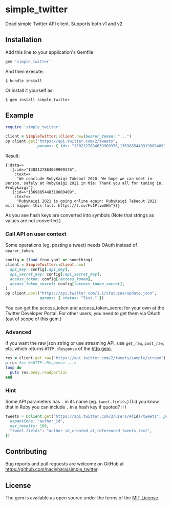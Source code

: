 # simple_twitter

Dead simple Twitter API client. Supports both v1 and v2

## Installation

Add this line to your application's Gemfile:

```ruby
gem 'simple_twitter'
```

And then execute:

    $ bundle install

Or install it yourself as:

    $ gem install simple_twitter

## Example

```rb
require 'simple_twitter'

client = SimpleTwitter::Client.new(bearer_token: "...")
pp client.get("https://api.twitter.com/2/tweets",
              params: { ids: "1302127884039909376,1369885448319889409" })
```

Result:

```
{:data=>
  [{:id=>"1302127884039909376",
    :text=>
     "We conclude RubyKaigi Takeout 2020. We hope we can meet in-person, safely at RubyKaigi 2021 in Mie! Thank you all for tuning in. #rubykaigi"},
   {:id=>"1369885448319889409",
    :text=>
     "RubyKaigi 2021 is going online again: RubyKaigi Takeout 2021 will happen this fall. https://t.co/Fv1PlvmUHh"}]}
```

As you see hash keys are converted into symbols (Note that strings as values are not converted.)

### Call API on user context 

Some operations (eg. posting a tweet) needs OAuth instead of `bearer_token`.

```rb
config = (load from yaml or something)
client = SimpleTwitter::Client.new(
  api_key: config[:api_key],
  api_secret_key: config[:api_secret_key],
  access_token: config[:access_token],
  access_token_secret: config[:access_token_secret],
)
pp client.post("https://api.twitter.com/1.1/statuses/update.json",
               params: { status: "Test." })
```

You can get the access_token and access_token_secret for your own at the Twitter Developer Portal. For other users, you need to get them via OAuth (out of scope of this gem.)

### Advanced

If you want the raw json string or use streaming API, use `get_raw`, `post_raw`, etc. which returns `HTTP::Response` of the [http gem](https://github.com/httprb/http).

```rb
res = client.get_raw("https://api.twitter.com/2/tweets/sample/stream")
p res #=> #<HTTP::Response ...>
loop do
  puts res.body.readpartial
end
```

### Hint

Some API parameters has `.` in its name (eg. `tweet.fields`.) Did you know that in Ruby you can include `.` in a hash key if quoted? :-)

```rb
tweets = @client.get("https://api.twitter.com/2/users/#{id}/tweets", params: {
  expansions: "author_id",
  max_results: 100,
  "tweet.fields": "author_id,created_at,referenced_tweets,text",
})
```

## Contributing

Bug reports and pull requests are welcome on GitHub at https://github.com/naclyhara/simple_twitter.

## License

The gem is available as open source under the terms of the [MIT License](https://opensource.org/licenses/MIT).
